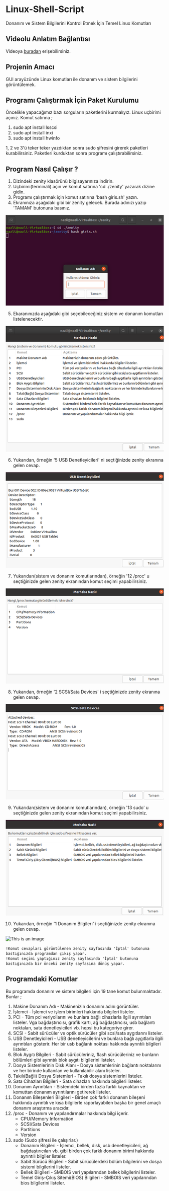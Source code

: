 # Linux-Shell-Script
Donanım ve Sistem Bilgilerini Kontrol Etmek İçin Temel Linux Komutları

## Videolu Anlatım Bağlantısı
Videoya [buradan](http:// ) erişebilirsiniz.

## Projenin Amacı
GUI arayüzünde Linux komutları ile donanım ve sistem bilgilerini görüntülemek. 

## Programı Çalıştırmak İçin Paket Kurulumu
Öncelikle yapacağımız bazı sorguların paketlerini kurmalıyız.
Linux uçbirimi açınız. 
Komut satırına ;
1. sudo apt install lsscsi 
2. sudo apt install inxi 
3. sudo apt install hwinfo 

1, 2 ve 3'ü teker teker yazdıktan sonra sudo şifresini girerek paketleri kurabilirsiniz.
Paketleri kurduktan sonra programı çalıştırabilirsiniz.
 
## Program Nasıl Çalışır ?
1. Dizindeki zenity klasörünü bilgisayarınıza indirin.
2. Uçbirimi(terminali) açın ve komut satırına 'cd ./zenity' yazarak dizine gidin.
3. Programı çalıştırmak için komut satırına 'bash giris.sh' yazın.
4. Ekranınıza aşağıdaki gibi bir zenity gelecek. Burada adınızı yazıp 'TAMAM' butonuna basınız.
 
![This is an image](https://github.com/nzligursoy/Linux-Shell-Script-/blob/main/images/giris.png)

5. Ekaranınızda aşağıdaki gibi seçebileceğiniz sistem ve donanım komutları listelenecektir.

![This is an image](https://github.com/nzligursoy/Linux-Shell-Script-/blob/main/images/main.png)

6. Yukarıdan, örneğin '5 USB Denetleyicileri' ni seçtiğinizde zenity ekranına gelen cevap.
 
![This is an image](https://github.com/nzligursoy/Linux-Shell-Script-/blob/main/images/usb_denetleyicileri.png)

7. Yukarıdan(sistem ve donanım komutlarından), örneğin '12 /proc' u seçtiğinizde gelen zenity ekranından komut seçimi yapabilirsiniz.

![This is an image](https://github.com/nzligursoy/Linux-Shell-Script-/blob/main/images/proc.png)

8. Yukarıdan, örneğin '2 SCSI/Sata Devices' i seçtiğinizde zenity ekranına gelen cevap.
 
![This is an image](https://github.com/nzligursoy/Linux-Shell-Script-/blob/main/images/scsi.png)

9. Yukarıdan(sistem ve donanım komutlarından), örneğin '13 sudo' u seçtiğinizde gelen zenity ekranından komut seçimi yapabilirsiniz.

![This is an image](https://github.com/nzligursoy/Linux-Shell-Script-/blob/main/images/sudo.png)

10. Yukarıdan, örneğin '1 Donanım Bilgileri' i seçtiğinizde zenity ekranına gelen cevap.
 
![This is an image](https://github.com/nzligursoy/Linux-Shell-Script-/blob/main/images/donan%C4%B1m_bilgileri.png)

```
!Komut cevapları görüntülenen zenity sayfasında 'İptal' butonuna bastığınızda programdan çıkış yapar. 
!Komut seçimi yaptığınız zenity sayfasında 'İptal' butonuna bastığınızda bir önceki zenity sayfasına dönüş yapar. 
```

## Programdaki Komutlar
Bu programda donanım ve sistem bilgileri için 19 tane komut bulunmaktadır. Bunlar ;
1. Makine Donanım Adı - Makinenizin donanım adını görüntüler.
2. İşlemci - İşlemci ve işlem birimleri  hakkında bilgileri listeler.
3. PCI - Tüm pci veriyollarını ve bunlara bağlı cihazlarla ilgili ayrıntıları listeler. Vga bağdaştırıcısı, grafik kartı, ağ bağdaştırıcısı, usb bağlantı noktaları, sata denetleyicileri vb. hepsi bu kategoriye girer.
4. SCSI - Sabit sürücüler ve optik sürücüler gibi scsi/sata aygıtlarını listeler.
5. USB Denetleyicileri - USB denetleyicilerini ve bunlara bağlı aygıtlarla ilgili ayrıntıları gösterir. Her bir usb bağlantı noktası hakkında ayrıntılı bilgileri listeler.
6. Blok Aygıtı Bilgileri - Sabit sürücüleriniz, flash sürücüleriniz ve bunların bölümleri gibi ayrıntılı blok aygıtı bilgilerini listeler.
7. Dosya Sistemlerinin Disk Alanı - Dosya sistemlerinin bağlantı noktalarını ve her birinde kullanılan ve kullanılabilir alanı listeler.
8. Takılı(Bağlı) Dosya Sistemleri - Takılı dosya sistemlerini listeler.
9. Sata Cihazları Bilgileri - Sata cihazları hakkında bilgileri listeler.
10. Donanım Ayrıntıları - Sistemdeki birden fazla farklı kaynaktan ve komuttan donanım ayrıntılarını getirerek listeler.
11. Donanım Bileşenleri Bilgileri - Birden çok farklı donanım bileşeni hakkında ayrıntılı ve kısa bilgilerle raporlayabilen başka bir genel amaçlı donanım araştırma aracıdır.
12. /proc - Donanım ve yapılandırmalar hakkında bilgi içerir.
    - CPU/Memory Information
    - SCSI/Sata Devices
    - Partitions
    - Version
13. sudo (Sudo şifresi ile çalışırlar.)
    - Donanım Bilgileri - İşlemci, bellek, disk, usb denetleyicileri, ağ bağdaştırıcıları vb. gibi birden çok farklı donanım birimi hakkında ayrıntılı bilgiler listeler.
    - Sabit Sürücü Bilgileri - Sabit sürücülerdeki bölüm bilgilerini ve dosya sistemi bilgilerini listeler.
    - Bellek Bilgileri - SMBOIS veri yapılarından bellek bilgilerini listeler.
    - Temel Giriş-Çıkış Sitemi(BIOS) Bilgileri - SMBOIS veri yapılarından bios bilgilerini listeler.
